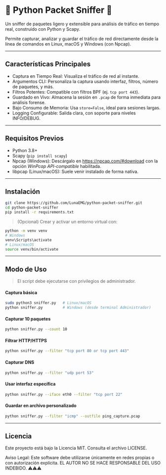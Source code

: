 # 🐍 Python Packet Sniffer 🐍
Un sniffer de paquetes ligero y extensible para análisis de tráfico en tiempo real, construido con Python y Scapy.  

Permite capturar, analizar y guardar el tráfico de red directamente desde la línea de comandos en Linux, macOS y Windows (con Npcap).

---

## Características Principales
* Captura en Tiempo Real: Visualiza el tráfico de red al instante.
* Argumentos CLI: Personaliza la captura usando interfaz, filtros, número de paquetes, y más.
* Filtros Potentes: Compatible con filtros BPF (ej. `tcp port 443`).
* Guardado en Vivo: Almacena la sesión en `.pcap` de forma inmediata para análisis forense.
* Bajo Consumo de Memoria: Usa `store=False`, ideal para sesiones largas.
* Logging Configurable: Salida clara, con soporte para niveles INFO/DEBUG.

---

## Requisitos Previos
* Python 3.8+
* Scapy (`pip install scapy`)
* Npcap (Windows): Descárgalo en https://npcap.com/#download con la opción *WinPcap API-compatible* habilitada.
* libpcap (Linux/macOS): Suele venir instalado de forma nativa.

---

## Instalación
```bash
git clone https://github.com/LunaEMG/python-packet-sniffer.git
cd python-packet-sniffer
pip install -r requirements.txt
```

> (Opcional) Crear y activar un entorno virtual con:
```bash
python -m venv venv
# Windows
venv\Scripts\activate
# Linux/macOS
source venv/bin/activate
```

---

## Modo de Uso
> El script debe ejecutarse con privilegios de administrador.

#### Captura básica
```bash
sudo python3 sniffer.py   # Linux/macOS
python sniffer.py         # Windows (desde terminal Administrador)
```

#### Capturar 10 paquetes
```bash
python sniffer.py --count 10
```

#### Filtrar HTTP/HTTPS
```bash
python sniffer.py --filter "tcp port 80 or tcp port 443"
```

#### Capturar DNS
```bash
python sniffer.py --filter "udp port 53"
```

#### Usar interfaz específica
```bash
python sniffer.py --iface eth0 --filter "tcp port 22"
```

#### Guardar en archivo personalizado
```bash
python sniffer.py --filter "icmp" --outfile ping_capture.pcap
```

---

## Licencia
Este proyecto está bajo la Licencia MIT. Consulta el archivo LICENSE.

Aviso Legal: Este software debe utilizarse únicamente en redes propias o con autorización explícita.
EL AUTOR NO SE HACE RESPONSABLE DEL USO INDEBIDO. ⚠️⚠️⚠️
